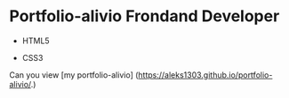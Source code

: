 # Portfolio-alivio Frondand Developer
- HTML5
* CSS3

Can you view [my portfolio-alivio] (https://aleks1303.github.io/portfolio-alivio/.)
